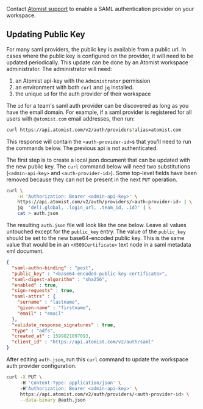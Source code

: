 Contact [Atomist support](mailto:support@atomist.com) to enable a SAML authentication provider on your workspace.

## Updating Public Key

For many saml providers, the public key is available from a public url. In cases where the public key is configured on the provider, it will need to be updated periodically.  This update can be done by an Atomist workspace administrator.  The administrator will need:

1.  an Atomist api-key with the `Administrator` permission
2.  an environment with both `curl` and `jq` installed.
3.  the unique `id` for the auth provider of their workspace

The `id` for a team's saml auth provider can be discovered as long as you have the email domain.  For example, if a saml provider is registered for all users with `@atomist.com` email addresses, then run:

```bash
curl https://api.atomist.com/v2/auth/providers?alias=atomist.com
```

This response will contain the `<auth-provider-id>`s that you'll need to run the commands below.  The previous api is not authenticated.

The first step is to create a local json document that can be updated with the new public key.  The `curl` command below will need two substitutions (`<admin-api-key>` and `<auth-provider-id>`). Some top-level fields have been removed because they can not be present in the next `PUT` operation.

```bash
curl \
    -H 'Authorization: Bearer <admin-api-key>' \
    https://api.atomist.com/v2/auth/providers/<auth-provider-id> | \
    jq  'del(.global, .login_url, .team_id, .id)' | \
    cat > auth.json
```

The resulting `auth.json` file will look like the one below.  Leave all values untouched except for the `public_key` entry.  The value of the `public_key` should be set to the new base64-encoded public key.  This is the same value that would be in an `<X509Certificate>` text node in a saml metadata xml document. 

```json
{
  "saml-authn-binding" : "post",
  "public_key" : "<base64-encoded-public-key-certificate>",
  "saml-digest-algorithm" : "sha256",
  "enabled" : true,
  "sign-requests" : true,
  "saml-attrs" : {
    "surname" : "lastname",
    "given-name" : "firstname",
    "email" : "email"
  },
  "validate_response_signatures" : true,
  "type" : "adfs",
  "created_at" : 1599821897093,
  "client_id" : "https://api.atomist.com/v2/auth/saml"
}
```

After editing `auth.json`, run this `curl` command to update the workspace auth provider configuration.

```bash
curl -X PUT \ 
     -H 'Content-Type: application/json' \ 
     -H'Authorization: Bearer <admin-api-key>' \
     https://api.atomist.com/v2/auth/providers/<auth-provider-id> \
     --data-binary @auth.json
```

